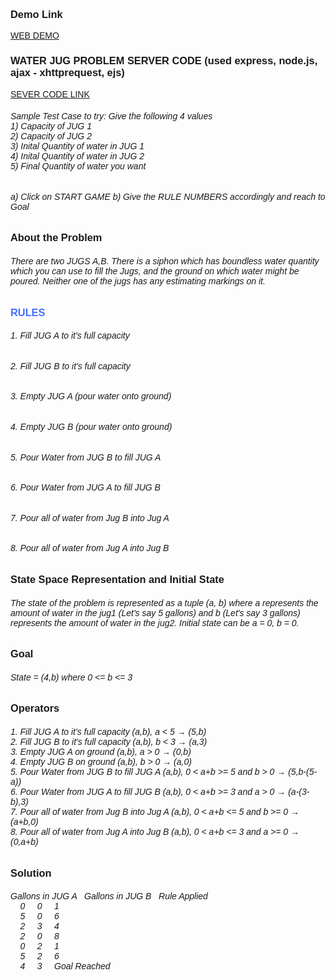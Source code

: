 <!DOCTYPE html>
<html>
    <body style="font-family: 'Lucida Sans', 'Lucida Sans Regular', 'Lucida Grande', 'Lucida Sans Unicode', Geneva, Verdana, sans-serif;">
        <h3 style="font-family: 'Lucida Sans', 'Lucida Sans Regular', 'Lucida Grande', 'Lucida Sans Unicode', Geneva, Verdana, sans-serif;">
            Demo Link
        </h3>
    <a href="https://kowndinya2000.github.io/waterjugglery.github.io/">WEB DEMO</a>
       <h3 style="font-family: 'Lucida Sans', 'Lucida Sans Regular', 'Lucida Grande', 'Lucida Sans Unicode', Geneva, Verdana, sans-serif;">
            WATER JUG PROBLEM SERVER CODE
            (used express, node.js, ajax - xhttprequest, ejs)
        </h3>
    <a href="https://drive.google.com/file/d/1dqsOsPOBJInphEHflia2ZdFoevwB-ssD/view?usp=sharing">SEVER CODE LINK</a>   
        <h6>
            Sample Test Case to try:
            Give the following 4 values <br>
            1) Capacity of JUG 1 <br>
            2) Capacity of JUG 2 <br>
            3) Inital Quantity of water in JUG 1 <br>
            4) Inital Quantity of water in JUG 2 <br>
            5) Final Quantity of water you want <br>
        </h6>
        <h6>
            a) Click on START GAME 
            b) Give the RULE NUMBERS accordingly and reach to Goal
        </h6>
        <h3 style="font-family: 'Lucida Sans', 'Lucida Sans Regular', 'Lucida Grande', 'Lucida Sans Unicode', Geneva, Verdana, sans-serif;">
            About the Problem
        </h3>
        <h6>
            There are two JUGS A,B.
            There is a siphon which has boundless water quantity which you can use to fill the Jugs, 
            and the ground on which water might be poured.
            Neither one of the jugs has any estimating markings on it.  
        </h6>
        <h3 style="color: #456FFF;">RULES</h3>
        <h6>1. Fill JUG A to it's full capacity</h6>
        <h6>2. Fill JUG B to it's full capacity</h6>
        <h6>3. Empty JUG A (pour water onto ground)</h6>
        <h6>4. Empty JUG B (pour water onto ground)</h6>
        <h6>5. Pour Water from JUG B to fill JUG A</h6>
        <h6>6. Pour Water from JUG A to fill JUG B</h6>
        <h6>7. Pour all of water from Jug B into Jug A</h6>
        <h6>8. Pour all of water from Jug A into Jug B</h6>
        <h3 style="font-family: 'Lucida Sans', 'Lucida Sans Regular', 'Lucida Grande', 'Lucida Sans Unicode', Geneva, Verdana, sans-serif;">
            State Space Representation and Initial State
        </h3>
        <h6>
            The state of the problem is represented as a
            tuple (a, b) where a represents the amount of water in the jug1 (Let's say 5 gallons) and b (Let's say 3 gallons)
            represents the amount of water in the jug2. 
            Initial state can be a = 0, b = 0.  
        </h6>
        <h3 style="font-family: 'Lucida Sans', 'Lucida Sans Regular', 'Lucida Grande', 'Lucida Sans Unicode', Geneva, Verdana, sans-serif;">
            Goal
        </h3>
        <h6>
            State  = (4,b) where 0 &lt;= b &lt;= 3
        </h6>
        <h3 style="font-family: 'Lucida Sans', 'Lucida Sans Regular', 'Lucida Grande', 'Lucida Sans Unicode', Geneva, Verdana, sans-serif;">
            Operators
        </h3>
        <h6>
1. Fill JUG A to it's full capacity (a,b), a &lt; 5 &#8594; (5,b)<br>
2. Fill JUG B to it's full capacity (a,b), b &lt; 3 &#8594; (a,3)<br>
3. Empty JUG A on ground (a,b), a &gt; 0 &#8594; (0,b)<br>
4. Empty JUG B on ground (a,b), b &gt; 0 &#8594; (a,0)<br>
5. Pour Water from JUG B to fill JUG A (a,b), 0 &lt; a+b &gt;= 5 and b &gt; 0 &#8594; (5,b-(5-a))<br> 
6. Pour Water from JUG A to fill JUG B (a,b), 0 &lt; a+b &gt;= 3 and a &gt; 0 &#8594; (a-(3-b),3)<br>
7. Pour all of water from Jug B into Jug A (a,b), 0 &lt; a+b &lt;= 5 and b &gt;= 0    &#8594; (a+b,0)<br>
8. Pour all of water from Jug A into Jug B (a,b), 0 &lt; a+b &lt;= 3 and a &gt;= 0    &#8594; (0,a+b)<br>
        </h6>
        <h3 style="font-family: 'Lucida Sans', 'Lucida Sans Regular', 'Lucida Grande', 'Lucida Sans Unicode', Geneva, Verdana, sans-serif;">
            Solution
        </h3>
        <h6>
Gallons in JUG A &nbsp; Gallons in JUG B &nbsp; Rule Applied<br>
&nbsp;&nbsp;&nbsp; 0 &nbsp;&nbsp;&nbsp; 0 &nbsp;&nbsp;&nbsp; 1<br>
&nbsp;&nbsp;&nbsp; 5 &nbsp;&nbsp;&nbsp; 0 &nbsp;&nbsp;&nbsp; 6<br>
&nbsp;&nbsp;&nbsp; 2 &nbsp;&nbsp;&nbsp; 3 &nbsp;&nbsp;&nbsp; 4<br>
&nbsp;&nbsp;&nbsp; 2 &nbsp;&nbsp;&nbsp; 0 &nbsp;&nbsp;&nbsp; 8<br>
&nbsp;&nbsp;&nbsp; 0 &nbsp;&nbsp;&nbsp; 2 &nbsp;&nbsp;&nbsp; 1<br>
&nbsp;&nbsp;&nbsp; 5 &nbsp;&nbsp;&nbsp; 2 &nbsp;&nbsp;&nbsp; 6<br>
&nbsp;&nbsp;&nbsp; 4 &nbsp;&nbsp;&nbsp; 3 &nbsp;&nbsp;&nbsp; Goal Reached<br>
        </h6>
    </body>
</html>
